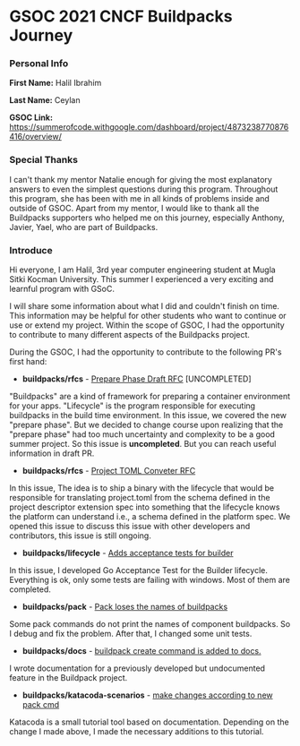 
# GSOC 2021 CNCF Buildpacks Journey


### Personal Info

**First Name:** Halil Ibrahim

**Last Name:** Ceylan

**GSOC Link:** https://summerofcode.withgoogle.com/dashboard/project/4873238770876416/overview/
### Special Thanks
I can't thank my mentor Natalie enough for giving the most explanatory answers to even the simplest questions during this program. Throughout this program, she has been with me in all kinds of problems inside and outside of GSOC. Apart from my mentor, I would like to thank all the Buildpacks supporters who helped me on this journey, especially Anthony, Javier, Yael, who are part of Buildpacks.

### Introduce
Hi everyone, I am Halil, 3rd year computer engineering student at Mugla Sitki Kocman University. This summer I experienced a very exciting and learnful program with GSoC.

 
I will share some information about what I did and couldn't finish on time. This information may be helpful for other students who want to continue or use or extend my project. Within the scope of GSOC, I had the opportunity to contribute to many different aspects of the Buildpacks project.


During the GSOC, I had the opportunity to contribute to the following PR's first hand:

- **buildpacks/rfcs** - [Prepare Phase Draft RFC](https://github.com/haliliceylan/rfcs/pull/1) [UNCOMPLETED]

"Buildpacks" are a kind of framework for preparing a container environment for your apps. "Lifecycle" is the program responsible for executing buildpacks in the build time environment. In this issue, we covered the new "prepare phase". But we decided to change course upon realizing that the "prepare phase" had too much uncertainty and complexity to be a good summer project. So this issue is **uncompleted**. But you can reach useful information in draft PR.

- **buildpacks/rfcs** - [Project TOML Conveter RFC](https://github.com/buildpacks/rfcs/pull/182)

In this issue, The idea is to ship a binary with the lifecycle that would be responsible for translating project.toml from the schema defined in the project descriptor extension spec into something that the lifecycle knows the platform can understand i.e., a schema defined in the platform spec. We opened this issue to discuss this issue with other developers and contributors, this issue is still ongoing.

- **buildpacks/lifecycle** - [Adds acceptance tests for builder](https://github.com/buildpacks/lifecycle/pull/648)

In this issue, I developed Go Acceptance Test for the Builder lifecycle. Everything is ok, only some tests are failing with windows. Most of them are completed.

- **buildpacks/pack** - [Pack loses the names of buildpacks](https://github.com/buildpacks/pack/pull/1253)

Some pack commands do not print the names of component buildpacks. So I debug and fix the problem. After that, I changed some unit tests.

- **buildpacks/docs** - [buildpack create command is added to docs.](https://github.com/buildpacks/docs/pull/376)

I wrote documentation for a previously developed but undocumented feature in the Buildpack project.

- **buildpacks/katacoda-scenarios** - [make changes according to new pack cmd](https://github.com/buildpacks/katacoda-scenarios/pull/6)

Katacoda is a small tutorial tool based on documentation. Depending on the change I made above, I made the necessary additions to this tutorial.
